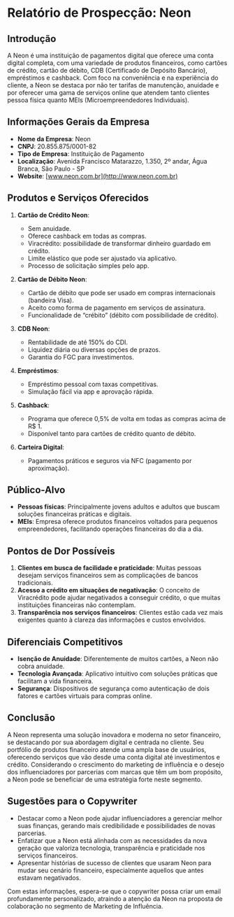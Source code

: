# Relatório de Prospecção: Neon

## Introdução
A Neon é uma instituição de pagamentos digital que oferece uma conta digital completa, com uma variedade de produtos financeiros, como cartões de crédito, cartão de débito, CDB (Certificado de Depósito Bancário), empréstimos e cashback. Com foco na conveniência e na experiência do cliente, a Neon se destaca por não ter tarifas de manutenção, anuidade e por oferecer uma gama de serviços online que atendem tanto clientes pessoa física quanto MEIs (Microempreendedores Individuais).

## Informações Gerais da Empresa
- **Nome da Empresa**: Neon
- **CNPJ**: 20.855.875/0001-82
- **Tipo de Empresa**: Instituição de Pagamento
- **Localização**: Avenida Francisco Matarazzo, 1.350, 2º andar, Água Branca, São Paulo - SP
- **Website**: [www.neon.com.br](http://www.neon.com.br)

## Produtos e Serviços Oferecidos
1. **Cartão de Crédito Neon**:
   - Sem anuidade.
   - Oferece cashback em todas as compras.
   - Viracrédito: possibilidade de transformar dinheiro guardado em crédito.
   - Limite elástico que pode ser ajustado via aplicativo.
   - Processo de solicitação simples pelo app.

2. **Cartão de Débito Neon**:
   - Cartão de débito que pode ser usado em compras internacionais (bandeira Visa).
   - Aceito como forma de pagamento em serviços de assinatura.
   - Funcionalidade de “crébito” (débito com possibilidade de crédito).

3. **CDB Neon**:
   - Rentabilidade de até 150% do CDI.
   - Liquidez diária ou diversas opções de prazos.
   - Garantia do FGC para investimentos.

4. **Empréstimos**:
   - Empréstimo pessoal com taxas competitivas.
   - Simulação fácil via app e aprovação rápida.

5. **Cashback**:
   - Programa que oferece 0,5% de volta em todas as compras acima de R$ 1.
   - Disponível tanto para cartões de crédito quanto de débito.

6. **Carteira Digital**:
   - Pagamentos práticos e seguros via NFC (pagamento por aproximação).

## Público-Alvo
- **Pessoas físicas**: Principalmente jovens adultos e adultos que buscam soluções financeiras práticas e digitais.
- **MEIs**: Empresa oferece produtos financeiros voltados para pequenos empreendedores, facilitando operações financeiras do dia a dia.

## Pontos de Dor Possíveis
1. **Clientes em busca de facilidade e praticidade**: Muitas pessoas desejam serviços financeiros sem as complicações de bancos tradicionais.
2. **Acesso a crédito em situações de negativação**: O conceito de Viracrédito pode ajudar negativados a conseguir crédito, o que muitas instituições financeiras não contemplam.
3. **Transparência nos serviços financeiros**: Clientes estão cada vez mais exigentes quanto à clareza das informações e custos envolvidos.

## Diferenciais Competitivos
- **Isenção de Anuidade**: Diferentemente de muitos cartões, a Neon não cobra anuidade.
- **Tecnologia Avançada**: Aplicativo intuitivo com soluções práticas que facilitam a vida financeira.
- **Segurança**: Dispositivos de segurança como autenticação de dois fatores e cartões virtuais para compras online.

## Conclusão
A Neon representa uma solução inovadora e moderna no setor financeiro, se destacando por sua abordagem digital e centrada no cliente. Seu portfólio de produtos financeiro atende uma ampla base de usuários, oferecendo serviços que vão desde uma conta digital até investimentos e crédito. Considerando o crescimento do marketing de influência e o desejo dos influenciadores por parcerias com marcas que têm um bom propósito, a Neon pode se beneficiar de uma estratégia forte neste segmento.

## Sugestões para o Copywriter
- Destacar como a Neon pode ajudar influenciadores a gerenciar melhor suas finanças, gerando mais credibilidade e possibilidades de novas parcerias.
- Enfatizar que a Neon está alinhada com as necessidades da nova geração que valoriza tecnologia, transparência e praticidade nos serviços financeiros.
- Apresentar histórias de sucesso de clientes que usaram Neon para mudar seu cenário financeiro, especialmente aquellos que antes estavam negativados.

Com estas informações, espera-se que o copywriter possa criar um email profundamente personalizado, atraindo a atenção da Neon na proposta de colaboração no segmento de Marketing de Influência.